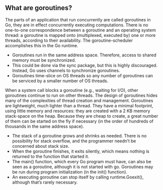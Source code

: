 ## What are goroutines?

The parts of an application that run concurrently are called goroutines in Go, they are in effect concurrently executing computations. 
There is no one-to-one correspondence between a goroutine and an operating system thread: a goroutine is mapped onto (multiplexed, executed by) one or more threads, according to their availability. The goroutine-scheduler accomplishes this in the Go runtime.

- Goroutines run in the same address space. Therefore, access to shared memory must be synchronized.
- This could be done via the sync package, but this is highly discouraged. Instead, Go uses channels to synchronize goroutines.
- Goroutines time-slice on OS threads so any number of goroutines can be serviced by a smaller number of OS threads. 

When a system call blocks a goroutine (e.g., waiting for I/O), other goroutines continue to run on other threads. The design of goroutines hides many of the complexities of thread creation and management. Goroutines are lightweight, much lighter than a thread. They have a minimal footprint, using little memory and resources: they are created with a 2 KB memory stack-space on the heap. Because they are cheap to create, a great number of them can be started on the fly if necessary (in the order of hundreds of thousands in the same address space).

- The stack of a goroutine grows and shrinks as needed. There is no possibility for stack overflow, and the programmer needn’t be concerned about stack size.
- When the goroutine finishes, it exits silently, which means nothing is returned to the function that started it.
- The main() function, which every Go program must have, can also be seen as a goroutine, although it is not started with go. Goroutines may be run during program initialization (in the init() function).
- An executing goroutine can stop itself by calling runtime.Goexit(), although that’s rarely necessary.


